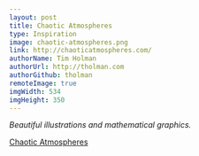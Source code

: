 ```yaml
---
layout: post
title: Chaotic Atmospheres
type: Inspiration
image: chaotic-atmospheres.png
link: http://chaoticatmospheres.com/
authorName: Tim Holman
authorUrl: http://tholman.com
authorGithub: tholman
remoteImage: true
imgWidth: 534
imgHeight: 350
---
```


_Beautiful illustrations and mathematical graphics._

[Chaotic Atmospheres](http://chaoticatmospheres.com/)
